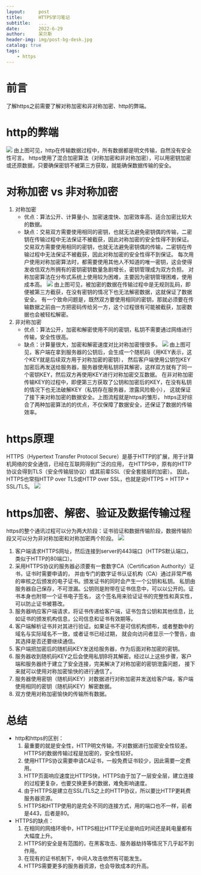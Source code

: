 ```yaml
---
layout:     post
title:      HTTPS学习笔记
subtitle:   ...
date:       2022-6-29
author:     呆贝斯
header-img: img/post-bg-desk.jpg
catalog: true
tags:
    - https
---
```

# 前言
了解https之前需要了解对称加密和非对称加密、http的弊端。

# http的弊端
![](/img/http_transfer.png)
由上图可见，http在传输数据过程中，所有数据都是明文传输，自然没有安全性可言。
https使用了混合加密算法（对称加密和非对称加密），可以用密钥加密或还原数据，只要确保密钥不被第三方获取，就能确保数据传输的安全。

# 对称加密 vs 非对称加密
1. 对称加密
    + 优点：算法公开、计算量小、加密速度快、加密效率高、适合加密比较大的数据。
    + 缺点：交易双方需要使用相同的密钥，也就无法避免密钥偶的传输，二密钥在传输过程中无法保证不被截获，因此对称加密的安全性得不到保证。
交易双方需要使用相同的密钥，也就无法避免密钥偶的传输，二密钥在传输过程中无法保证不被截获，因此对称加密的安全性得不到保证。
每次用户使用对称加密算法时，都需要使用其他人不知道的唯一密钥，这会使得发收信双方所拥有的密钥密钥数量急剧增长，密钥管理成为双方负担。
对称加密算法在分布式系统上使用较为困难，主要因为密钥管理困难，使用成本高。
![](/img/symmetric_encryption.png)
由上图可见，被加密的数据在传输过程中是无规则乱码，即便被第三方截获，在没有密钥的情况下也无法解密数据，这就保证了数据安全。
有一个致命问题是，既然双方要使用相同的密钥，那就必须要在传输数据之前由一方把密码传给另一方，这个过程很有可能被截获，加密数据也会被轻松解密。
2. 非对称加密
    + 优点：算法公开，加密和解密使用不同的密钥，私钥不需要通过网络进行传输，安全性很高。
    + 缺点：计算量很大，加密和解密速度对比对称加密慢很多。
![](/img/asymmetric_encryption.png)
由上图可见，客户端在拿到服务器的公钥后，会生成一个随机码（用KEY表示，这个KEY就是后续双方用于对称加密的密钥），
然后客户端使用公钥包KEY加密后再发送给服务器，服务器使用私钥将其解密，这样双方就有了同一个密钥KEY，然后双方再使用KEY进行对称加密交互数据。
在非对称加密传输KEY的过程中，即便第三方获取了公钥和加密后的KEY，在没有私钥的情况下也无法破解KEY（私钥存在服务器，泄露风险极小），
这就保证了接下来对称加密的数据安全。上图流程就是https的雏形，
https正好综合了两种加密算法的的优点，不仅保障了数据安全，还保证了数据的传输效率。

# https原理
HTTPS（Hypertext Transfer Protocol Secure）是基于HTTP的扩展，用于计算机网络的安全通信，已经在互联网得到广泛的应用，
在HTTPS中，原有的HTTP协议会得到TLS（安全传输层协议）或其前辈SSL（安全套接层的加密）。
因此，HTTPS也常指HTTP over TLS或HTTP over SSL，也就是说HTTPS = HTTP + SSL/TLS。
![](/img/https_theory.png)

# https加密、解密、验证及数据传输过程
https的整个通讯过程可以分为两大阶段：证书验证和数据传输阶段，数据传输阶段又可以分为非对称加密和对称加密两个阶段。
![](/img/https_transfer.png)
1. 客户端请求HTTPS网址，然后连接到server的443端口（HTTPS默认端口，类似于HTTP的80端口）。
2. 采用HTTPS协议的服务器必须要有一套数字CA（Certification Authority）证书，证书时需要申请的，
并由专门的数字证书认证机构（CA）通过非常严格的审核之后颁发的电子证书。颁发证书的同时会产生一个公钥和私钥。
私钥由服务器自己保存，不可泄漏。公钥则是附带在证书信息中，可以以公开的。证书本身也附带一个证书电子签名，
这个签名用来验证证书的完整性和真实性，可以防止证书被篡改。
3. 服务器响应客户端请求，将证书传递给客户端，证书包含公钥和其他信息，比如证书的颁发机构信息，公司信息和证书有效期等。
4. 客户端解析证书并对其进行验证。如果证书不是可信机构颁布，或者整数中的域名与实际域名不一致，或者证书已经过期，
就会向访问者显示一个警告，由其选择是否还要继续通信。
5. 客户端把加密后的随机码KEY发送给服务器，作为后面对称加密的密钥。
6. 服务器收到随机码KEY之后会使用私钥B将其解密。经过以上这些步骤，客户端和服务器终于建立了安全连接，完美解决了对称加密的密钥泄露问题，
接下来就可以使用对称加密愉快的进行通信了。
7. 服务器使用密钥（随机码KEY）对数据进行对称加密并发送给客户端，客户端使用相同的密钥（随机码KEY）解密数据。
8. 双方使用对称加密愉快的传输所有数据。

# 总结
+ http和https的区别：
    1. 最重要的就是安全性，HTTP明文传输，不对数据进行加密安全性较差。HTTPS的数据传输过程是加密的，安全性较好。
    2. 使用HTTPS协议需要申请CA证书，一般免费证书较少，因此需要一定费用。
    3. HTTP页面响应速度比HTTPS快，HTTPS由于加了一层安全层，建立连接的过程更复杂，也要交换更多的数据，难免影响速度。
    4. 由于HTTPS是建立在SSL/TLS之上的HTTP协议，所以要比HTTP更耗费服务器资源。
    5. HTTPS和HTTP使用的是完全不同的连接方式，用的端口也不一样，前者是443，后者是80。
+ HTTPS的缺点：
    1. 在相同的网络环境中，HTTPS相比HTTP无论是响应时间还是耗电量都有大幅度上升。
    2. HTTPS的安全是有范围的，在黑客攻击、服务器劫持等情况下几乎起不到作用。
    3. 在现有的证书机制下，中间人攻击依然有可能发生。
    4. HTTPS需要更多的服务器资源，也会导致成本的升高。
